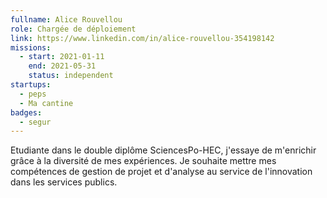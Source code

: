 ```yaml
---
fullname: Alice Rouvellou
role: Chargée de déploiement
link: https://www.linkedin.com/in/alice-rouvellou-354198142
missions:
  - start: 2021-01-11
    end: 2021-05-31
    status: independent
startups:
  - peps
  - Ma cantine
badges:
  - segur
---
```


Etudiante dans le double diplôme SciencesPo-HEC, j'essaye de m'enrichir grâce à la diversité de mes expériences. Je souhaite mettre mes compétences de gestion de projet et d'analyse au service de l'innovation dans les services publics. 
